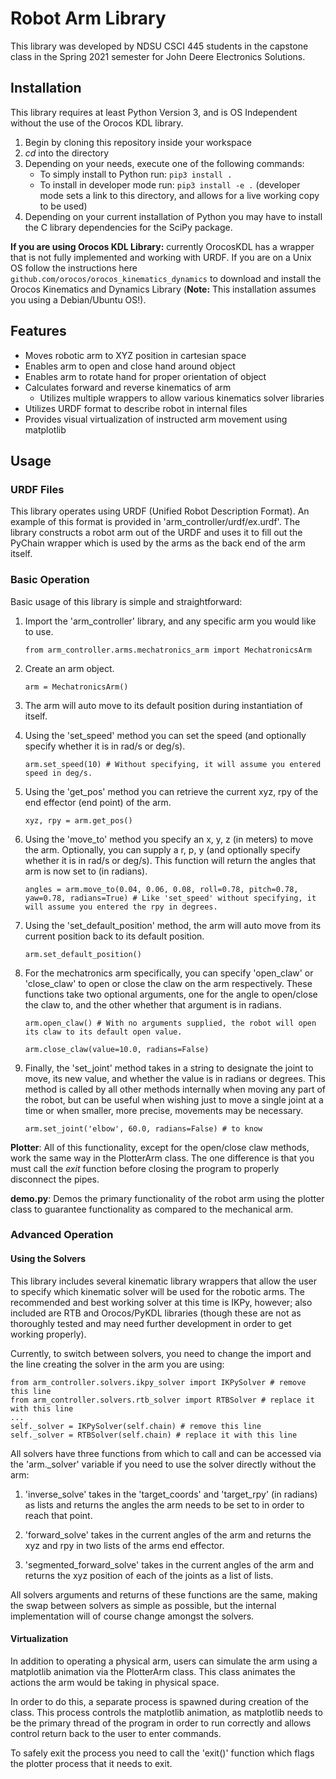 # Robot Arm Library

This library was developed by NDSU CSCI 445 students in the capstone class in the Spring 2021 semester for John Deere Electronics Solutions.

## Installation

This library requires at least Python Version 3, and is OS Independent without the use of the Orocos KDL library.

1. Begin by cloning this repository inside your workspace
2. *cd* into the directory
3. Depending on your needs, execute one of the following commands:
    * To simply install to Python run: `pip3 install .`
    * To install in developer mode run: `pip3 install -e .` (developer mode sets a link to this directory, and allows for a live working copy to be used)
4. Depending on your current installation of Python you may have to install the C library dependencies for the SciPy package.

**If you are using Orocos KDL Library:** currently OrocosKDL has a wrapper that is not fully implemented and working with URDF. If you are on a Unix OS follow the instructions here `github.com/orocos/orocos_kinematics_dynamics` to download and install the Orocos Kinematics and Dynamics Library (**Note:** This installation assumes you using a Debian/Ubuntu OS!).

## Features

* Moves robotic arm to XYZ position in cartesian space
* Enables arm to open and close hand around object
* Enables arm to rotate hand for proper orientation of object
* Calculates forward and reverse kinematics of arm
    * Utilizes multiple wrappers to allow various kinematics solver libraries
* Utilizes URDF format to describe robot in internal files
* Provides visual virtualization of instructed arm movement using matplotlib

## Usage

### URDF Files

This library operates using URDF (Unified Robot Description Format). An example of this format is provided in 'arm_controller/urdf/ex.urdf'. The library constructs a robot arm out of the URDF and uses it to fill out the PyChain wrapper which is used by the arms as the back end of the arm itself.

### Basic Operation

Basic usage of this library is simple and straightforward:

1. Import the 'arm_controller' library, and any specific arm you would like to use.

   `from arm_controller.arms.mechatronics_arm import MechatronicsArm`

2. Create an arm object.

   `arm = MechatronicsArm()`

3. The arm will auto move to its default position during instantiation of itself.

4. Using the 'set_speed' method you can set the speed (and optionally specify whether it is in rad/s or deg/s).

    `arm.set_speed(10) # Without specifying, it will assume you entered speed in deg/s.`

5. Using the 'get_pos' method you can retrieve the current xyz, rpy of the end effector (end point) of the arm.

    `xyz, rpy = arm.get_pos()`

6. Using the 'move_to' method you specify an x, y, z (in meters) to move the arm. Optionally, you can supply a r, p, y (and optionally specify whether it is in rad/s or deg/s).    This function will return the angles that arm is now set to (in radians).

    `angles = arm.move_to(0.04, 0.06, 0.08, roll=0.78, pitch=0.78, yaw=0.78, radians=True) # Like 'set_speed' without specifying, it will assume you entered the rpy in degrees.`

7. Using the 'set_default_position' method, the arm will auto move from its current position back to its default position.

    `arm.set_default_position()`

8. For the mechatronics arm specifically, you can specify 'open_claw' or 'close_claw' to open or close the claw on the arm respectively. These functions take two optional arguments, one for the angle to open/close the claw to, and the other whether that argument is in radians.

    `arm.open_claw() # With no arguments supplied, the robot will open its claw to its default open value.`
    
    `arm.close_claw(value=10.0, radians=False)`

9. Finally, the 'set_joint' method takes in a string to designate the joint to move, its new value, and whether the value is in radians or degrees. This method is called by all other methods internally when moving any part of the robot, but can be useful when wishing just to move a single joint at a time or when smaller, more precise, movements may be necessary.

    `arm.set_joint('elbow', 60.0, radians=False) # to know`

**Plotter**: All of this functionality, except for the open/close claw methods, work the same way in the PlotterArm class. The one difference is that you must call the *exit* function before closing the program to properly disconnect the pipes.

**demo.py**: Demos the primary functionality of the robot arm using the plotter class to guarantee functionality as compared to the mechanical arm.

### Advanced Operation

#### Using the Solvers

This library includes several kinematic library wrappers that allow the user to specify which kinematic solver will be used for the robotic arms. The recommended and best working solver at this time is IKPy, however; also included are RTB and Orocos/PyKDL libraries (though these are not as thoroughly tested and may need further development in order to get working properly).

Currently, to switch between solvers, you need to change the import and the line creating the solver in the arm you are using:

    from arm_controller.solvers.ikpy_solver import IKPySolver # remove this line
    from arm_controller.solvers.rtb_solver import RTBSolver # replace it with this line
    ...
    self._solver = IKPySolver(self.chain) # remove this line
    self._solver = RTBSolver(self.chain) # replace it with this line

All solvers have three functions from which to call and can be accessed via the 'arm._solver' variable if you need to use the solver directly without the arm:

1. 'inverse_solve' takes in the 'target_coords' and 'target_rpy' (in radians) as lists and returns the angles the arm needs to be set to in order to reach that point.

2. 'forward_solve' takes in the current angles of the arm and returns the xyz and rpy in two lists of the arms end effector.

3. 'segmented_forward_solve' takes in the current angles of the arm and returns the xyz position of each of the joints as a list of lists.

All solvers arguments and returns of these functions are the same, making the swap between solvers as simple as possible, but the internal implementation will of course change amongst the solvers.

#### Virtualization

In addition to operating a physical arm, users can simulate the arm using a matplotlib animation via the PlotterArm class. This class animates the actions the arm would be taking in physical space.

In order to do this, a separate process is spawned during creation of the class. This process controls the matplotlib animation, as matplotlib needs to be the primary thread of the program in order to run correctly and allows control return back to the user to enter commands.

To safely exit the process you need to call the 'exit()' function which flags the plotter process that it needs to exit.
